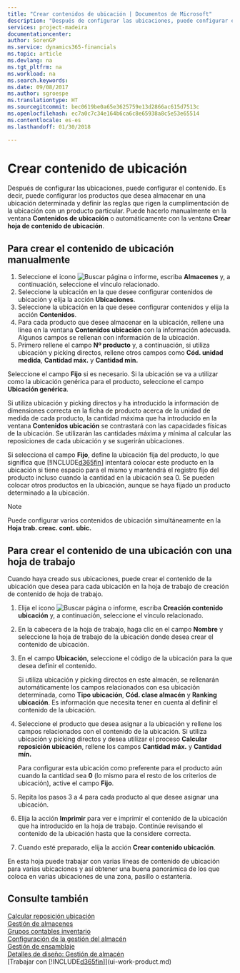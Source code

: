 ```yaml
---
title: "Crear contenidos de ubicación | Documentos de Microsoft"
description: "Después de configurar las ubicaciones, puede configurar el contenido. Es decir, puede configurar los productos que desea almacenar en una ubicación determinada y definir las reglas que rigen la cumplimentación de la ubicación con un producto particular."
services: project-madeira
documentationcenter: 
author: SorenGP
ms.service: dynamics365-financials
ms.topic: article
ms.devlang: na
ms.tgt_pltfrm: na
ms.workload: na
ms.search.keywords: 
ms.date: 09/08/2017
ms.author: sgroespe
ms.translationtype: HT
ms.sourcegitcommit: bec0619be0a65e3625759e13d2866ac615d7513c
ms.openlocfilehash: ec7a0c7c34e164b6ca6c8e65938a8c5e53e65514
ms.contentlocale: es-es
ms.lasthandoff: 01/30/2018

---
```

# <a name="create-bin-contents"></a>Crear contenido de ubicación
Después de configurar las ubicaciones, puede configurar el contenido. Es decir, puede configurar los productos que desea almacenar en una ubicación determinada y definir las reglas que rigen la cumplimentación de la ubicación con un producto particular. Puede hacerlo manualmente en la ventana **Contenidos de ubicación** o automáticamente con la ventana **Crear hoja de contenido de ubicación**.

## <a name="to-create-bin-content-manually"></a>Para crear el contenido de ubicación manualmente  
1.  Seleccione el icono ![Buscar página o informe](media/ui-search/search_small.png "icono Buscar página o informe"), escriba **Almacenes** y, a continuación, seleccione el vínculo relacionado.  
2.  Seleccione la ubicación en la que desee configurar contenidos de ubicación y elija la acción **Ubicaciones**.  
3.  Seleccione la ubicación en la que desee configurar contenidos y elija la acción **Contenidos**.  
4.  Para cada producto que desee almacenar en la ubicación, rellene una línea en la ventana **Contenidos ubicación** con la información adecuada. Algunos campos se rellenan con información de la ubicación.  
5.  Primero rellene el campo **Nº producto** y, a continuación, si utiliza ubicación y picking directos, rellene otros campos como **Cód. unidad medida**, **Cantidad máx.** y **Cantidad mín.**  

Seleccione el campo **Fijo** si es necesario. Si la ubicación se va a utilizar como la ubicación genérica para el producto, seleccione el campo **Ubicación genérica**.  

Si utiliza ubicación y picking directos y ha introducido la información de dimensiones correcta en la ficha de producto acerca de la unidad de medida de cada producto, la cantidad máxima que ha introducido en la ventana **Contenidos ubicación** se contrastará con las capacidades físicas de la ubicación. Se utilizarán las cantidades máxima y mínima al calcular las reposiciones de cada ubicación y se sugerirán ubicaciones.  

Si selecciona el campo **Fijo**, define la ubicación fija del producto, lo que significa que [!INCLUDE[d365fin](includes/d365fin_md.md)] intentará colocar este producto en la ubicación si tiene espacio para el mismo y mantendrá el registro fijo del producto incluso cuando la cantidad en la ubicación sea 0. Se pueden colocar otros productos en la ubicación, aunque se haya fijado un producto determinado a la ubicación.  

> [!NOTE]  
>  Puede configurar varios contenidos de ubicación simultáneamente en la **Hoja trab. creac. cont. ubic.**  

## <a name="to-create-bin-content-with-a-worksheet"></a>Para crear el contenido de una ubicación con una hoja de trabajo  
Cuando haya creado sus ubicaciones, puede crear el contenido de la ubicación que desea para cada ubicación en la hoja de trabajo de creación de contenido de hoja de trabajo.

1.  Elija el icono ![Buscar página o informe](media/ui-search/search_small.png "icono Buscar página o informe"), escriba **Creación contenido ubicación** y, a continuación, seleccione el vínculo relacionado.  
2.  En la cabecera de la hoja de trabajo, haga clic en el campo **Nombre** y seleccione la hoja de trabajo de la ubicación donde desea crear el contenido de ubicación.  
3.  En el campo **Ubicación**, seleccione el código de la ubicación para la que desea definir el contenido.   

    Si utiliza ubicación y picking directos en este almacén, se rellenarán automáticamente los campos relacionados con esa ubicación determinada, como **Tipo ubicación**, **Cód. clase almacén** y **Ranking ubicación**. Es información que necesita tener en cuenta al definir el contenido de la ubicación.  
4.  Seleccione el producto que desea asignar a la ubicación y rellene los campos relacionados con el contenido de la ubicación. Si utiliza ubicación y picking directos y desea utilizar el proceso **Calcular reposición ubicación**, rellene los campos **Cantidad máx.** y **Cantidad mín.**  

    Para configurar esta ubicación como preferente para el producto aún cuando la cantidad sea **0** (lo mismo para el resto de los criterios de ubicación), active el campo **Fijo**.  
5.  Repita los pasos 3 a 4 para cada producto al que desee asignar una ubicación.  
6.  Elija la acción **Imprimir** para ver e imprimir el contenido de la ubicación que ha introducido en la hoja de trabajo. Continúe revisando el contenido de la ubicación hasta que la considere correcta.  
7.  Cuando esté preparado, elija la acción **Crear contenido ubicación**.  

En esta hoja puede trabajar con varias líneas de contenido de ubicación para varias ubicaciones y así obtener una buena panorámica de los que coloca en varias ubicaciones de una zona, pasillo o estantería.  

## <a name="see-also"></a>Consulte también
[Calcular reposición ubicación](warehouse-how-to-calculate-bin-replenishment.md)    
[Gestión de almacenes](warehouse-manage-warehouse.md)  
[Grupos contables inventario](inventory-manage-inventory.md)  
[Configuración de la gestión del almacén](warehouse-setup-warehouse.md)     
[Gestión de ensamblaje](assembly-assemble-items.md)    
[Detalles de diseño: Gestión de almacén](design-details-warehouse-management.md)  
[Trabajar con [!INCLUDE[d365fin](includes/d365fin_md.md)]](ui-work-product.md)

